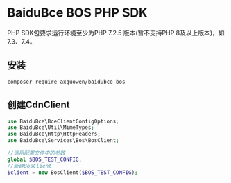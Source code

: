 # BaiduBce BOS PHP SDK

PHP SDK包要求运行环境至少为PHP 7.2.5 版本(暂不支持PHP 8及以上版本)，如 7.3、7.4。


## 安装
~~~
composer require axguowen/baidubce-bos
~~~

## 创建CdnClient
~~~php
use BaiduBce\BceClientConfigOptions;
use BaiduBce\Util\MimeTypes;
use BaiduBce\Http\HttpHeaders;
use BaiduBce\Services\Bos\BosClient;

//调用配置文件中的参数
global $BOS_TEST_CONFIG;
//新建BosClient
$client = new BosClient($BOS_TEST_CONFIG);
~~~